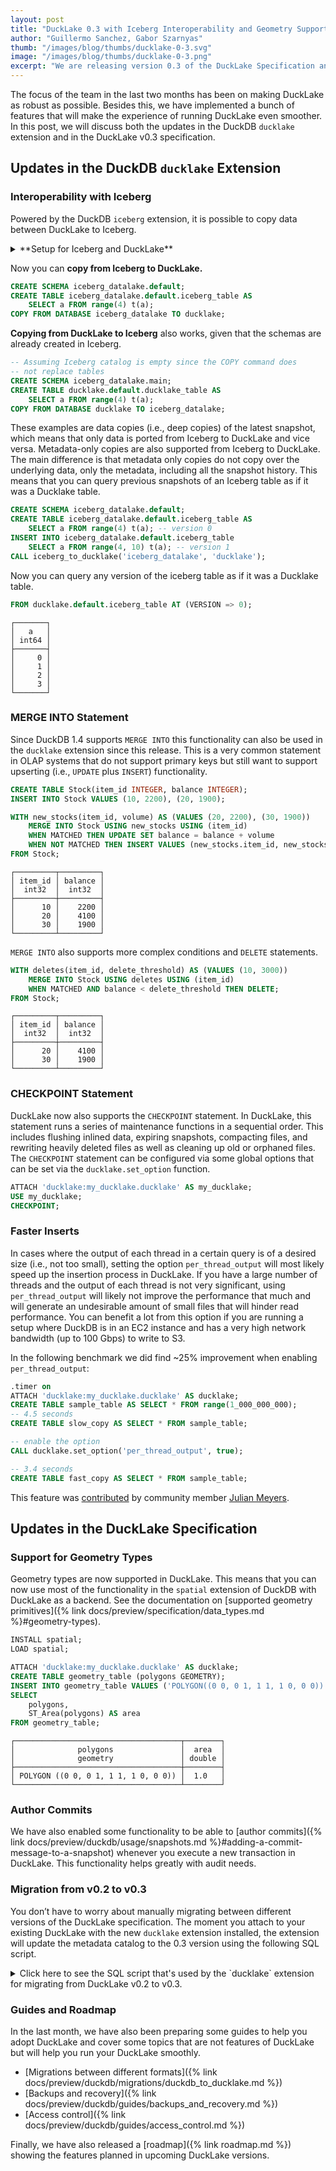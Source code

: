 ```yaml
---
layout: post
title: "DuckLake 0.3 with Iceberg Interoperability and Geometry Support"
author: "Guillermo Sanchez, Gabor Szarnyas"
thumb: "/images/blog/thumbs/ducklake-0-3.svg"
image: "/images/blog/thumbs/ducklake-0-3.png"
excerpt: "We are releasing version 0.3 of the DuckLake Specification and the `ducklake` DuckDB extension."
---
```


The focus of the team in the last two months has been on making DuckLake as robust as possible.
Besides this, we have implemented a bunch of features that will make the experience of running DuckLake even smoother.
In this post, we will discuss both the updates in the DuckDB `ducklake` extension and in the DuckLake v0.3 specification.

## Updates in the DuckDB `ducklake` Extension

### Interoperability with Iceberg

Powered by the DuckDB `iceberg` extension, it is possible to copy data between DuckLake to Iceberg.

<details markdown='1'>
<summary markdown='span'>
**Setup for Iceberg and DuckLake**
</summary>

```sql
INSTALL iceberg; LOAD iceberg;
INSTALL httpfs; LOAD httpfs;
-- Basic Iceberg setup from https://github.com/duckdb/duckdb-iceberg/blob/main/scripts/start-rest-catalog.sh
CREATE SECRET (
    TYPE S3,
    KEY_ID 'admin',
    SECRET 'password',
    ENDPOINT '127.0.0.1:9000',
    URL_STYLE 'path',
    USE_SSL false
);
ATTACH '' AS iceberg_datalake (
    TYPE iceberg,
    CLIENT_ID 'admin',
    CLIENT_SECRET 'password',
    ENDPOINT 'http://127.0.0.1:8181'
);
ATTACH 'ducklake:my_ducklake.ducklake' AS ducklake (DATA_PATH 'data/');
```
</details>

Now you can **copy from Iceberg to DuckLake.**

```sql
CREATE SCHEMA iceberg_datalake.default;
CREATE TABLE iceberg_datalake.default.iceberg_table AS
    SELECT a FROM range(4) t(a);
COPY FROM DATABASE iceberg_datalake TO ducklake;
```

**Copying from DuckLake to Iceberg** also works, given that the schemas are already created in Iceberg.

```sql
-- Assuming Iceberg catalog is empty since the COPY command does
-- not replace tables
CREATE SCHEMA iceberg_datalake.main;
CREATE TABLE ducklake.default.ducklake_table AS
    SELECT a FROM range(4) t(a);
COPY FROM DATABASE ducklake TO iceberg_datalake;
```

These examples are data copies (i.e., deep copies) of the latest snapshot, which means that only data is ported from Iceberg to DuckLake and vice versa. Metadata-only copies are also supported from Iceberg to DuckLake. The main difference is that metadata only copies do not copy over the underlying data, only the metadata, including all the snapshot history. This means that you can query previous snapshots of an Iceberg table as if it was a Ducklake table.

```sql
CREATE SCHEMA iceberg_datalake.default;
CREATE TABLE iceberg_datalake.default.iceberg_table AS
    SELECT a FROM range(4) t(a); -- version 0
INSERT INTO iceberg_datalake.default.iceberg_table
    SELECT a FROM range(4, 10) t(a); -- version 1
CALL iceberg_to_ducklake('iceberg_datalake', 'ducklake');
```

Now you can query any version of the iceberg table as if it was a Ducklake table.

```sql
FROM ducklake.default.iceberg_table AT (VERSION => 0);
```

```text
┌───────┐
│   a   │
│ int64 │
├───────┤
│     0 │
│     1 │
│     2 │
│     3 │
└───────┘
```

### MERGE INTO Statement

Since DuckDB 1.4 supports `MERGE INTO` this functionality can also be used in the `ducklake` extension since this release. This is a very common statement in OLAP systems that do not support primary keys but still want to support upserting (i.e., `UPDATE` plus `INSERT`) functionality.

```sql
CREATE TABLE Stock(item_id INTEGER, balance INTEGER);
INSERT INTO Stock VALUES (10, 2200), (20, 1900);

WITH new_stocks(item_id, volume) AS (VALUES (20, 2200), (30, 1900))
    MERGE INTO Stock USING new_stocks USING (item_id)
    WHEN MATCHED THEN UPDATE SET balance = balance + volume
    WHEN NOT MATCHED THEN INSERT VALUES (new_stocks.item_id, new_stocks.volume);
FROM Stock;
```

```text
┌─────────┬─────────┐
│ item_id │ balance │
│  int32  │  int32  │
├─────────┼─────────┤
│      10 │    2200 │
│      20 │    4100 │
│      30 │    1900 │
└─────────┴─────────┘
```

`MERGE INTO` also supports more complex conditions and `DELETE` statements.

```sql
WITH deletes(item_id, delete_threshold) AS (VALUES (10, 3000))
    MERGE INTO Stock USING deletes USING (item_id)
    WHEN MATCHED AND balance < delete_threshold THEN DELETE;
FROM Stock;
```

```text
┌─────────┬─────────┐
│ item_id │ balance │
│  int32  │  int32  │
├─────────┼─────────┤
│      20 │    4100 │
│      30 │    1900 │
└─────────┴─────────┘
```

### CHECKPOINT Statement

DuckLake now also supports the `CHECKPOINT` statement. In DuckLake, this statement runs a series of maintenance functions in a sequential order. This includes flushing inlined data, expiring snapshots, compacting files, and rewriting heavily deleted files as well as cleaning up old or orphaned files. The `CHECKPOINT` statement can be configured via some global options that can be set via the `ducklake.set_option` function.

```sql
ATTACH 'ducklake:my_ducklake.ducklake' AS my_ducklake;
USE my_ducklake;
CHECKPOINT;
```

### Faster Inserts

In cases where the output of each thread in a certain query is of a desired size (i.e., not too small), setting the option `per_thread_output` will most likely speed up the insertion process in DuckLake. If you have a large number of threads and the output of each thread is not very significant, using `per_thread_output` will likely not improve the performance that much and will generate an undesirable amount of small files that will hinder read performance. You can benefit a lot from this option if you are running a setup where DuckDB is in an EC2 instance and has a very high network bandwidth (up to 100 Gbps) to write to S3.

In the following benchmark we did find ~25% improvement when enabling `per_thread_output`:

```sql
.timer on
ATTACH 'ducklake:my_ducklake.ducklake' AS ducklake;
CREATE TABLE sample_table AS SELECT * FROM range(1_000_000_000);
-- 4.5 seconds
CREATE TABLE slow_copy AS SELECT * FROM sample_table;

-- enable the option
CALL ducklake.set_option('per_thread_output', true);

-- 3.4 seconds
CREATE TABLE fast_copy AS SELECT * FROM sample_table;
```

This feature was [contributed](https://github.com/duckdb/ducklake/pull/397) by community member [Julian Meyers](https://github.com/J-Meyers).

## Updates in the DuckLake Specification

### Support for Geometry Types

Geometry types are now supported in DuckLake. This means that you can now use most of the functionality in the `spatial` extension of DuckDB with DuckLake as a backend. See the documentation on [supported geometry primitives]({% link docs/preview/specification/data_types.md %}#geometry-types).

```sql
INSTALL spatial;
LOAD spatial;

ATTACH 'ducklake:my_ducklake.ducklake' AS ducklake;
CREATE TABLE geometry_table (polygons GEOMETRY);
INSERT INTO geometry_table VALUES ('POLYGON((0 0, 0 1, 1 1, 1 0, 0 0))');
SELECT
    polygons,
    ST_Area(polygons) AS area
FROM geometry_table;
```

```text
┌─────────────────────────────────────┬────────┐
│              polygons               │  area  │
│              geometry               │ double │
├─────────────────────────────────────┼────────┤
│ POLYGON ((0 0, 0 1, 1 1, 1 0, 0 0)) │  1.0   │
└─────────────────────────────────────┴────────┘
```

### Author Commits

We have also enabled some functionality to be able to [author commits]({% link docs/preview/duckdb/usage/snapshots.md %}#adding-a-commit-message-to-a-snapshot) whenever you execute a new transaction in DuckLake. This functionality helps greatly with audit needs.

### Migration from v0.2 to v0.3

You don’t have to worry about manually migrating between different versions of the DuckLake specification.
The moment you attach to your existing DuckLake with the new `ducklake` extension installed, the extension will update the metadata catalog to the 0.3 version using the following SQL script.

<details markdown='1'>
<summary markdown='span'>
Click here to see the SQL script that's used by the `ducklake` extension for migrating from DuckLake v0.2 to v0.3.
</summary>
```sql
ALTER TABLE ducklake_name_mapping ADD COLUMN IF NOT EXISTS is_partition BOOLEAN DEFAULT false;
ALTER TABLE ducklake_snapshot_changes ADD COLUMN IF NOT EXISTS author VARCHAR DEFAULT NULL;
ALTER TABLE ducklake_snapshot_changes ADD COLUMN IF NOT EXISTS commit_message VARCHAR DEFAULT NULL;
ALTER TABLE ducklake_snapshot_changes ADD COLUMN IF NOT EXISTS commit_extra_info VARCHAR DEFAULT NULL;
UPDATE ducklake_metadata SET value = '0.3' WHERE key = 'version';
CREATE TABLE IF NOT EXISTS ducklake_schema_versions(begin_snapshot BIGINT, schema_version BIGINT);
INSERT INTO ducklake_schema_versions SELECT * FROM (SELECT MIN(snapshot_id), schema_version FROM ducklake_snapshot GROUP BY schema_version ORDER BY schema_version) t WHERE NOT EXISTS (SELECT 1 FROM ducklake_schema_versions);
ALTER TABLE IF EXISTS ducklake_file_column_statistics RENAME TO ducklake_file_column_stats;
ALTER TABLE ducklake_file_column_stats ADD COLUMN IF NOT EXISTS extra_stats VARCHAR DEFAULT NULL;
ALTER TABLE ducklake_table_column_stats ADD COLUMN IF NOT EXISTS extra_stats VARCHAR DEFAULT NULL;
```
</details>

### Guides and Roadmap

In the last month, we have also been preparing some guides to help you adopt DuckLake and cover some topics that are not features of DuckLake but will help you run your DuckLake smoothly.

- [Migrations between different formats]({% link docs/preview/duckdb/migrations/duckdb_to_ducklake.md %})
- [Backups and recovery]({% link docs/preview/duckdb/guides/backups_and_recovery.md %})
- [Access control]({% link docs/preview/duckdb/guides/access_control.md %})

Finally, we have also released a [roadmap]({% link roadmap.md %}) showing the features planned in upcoming DuckLake versions.

